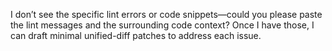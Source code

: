 I don’t see the specific lint errors or code snippets—could you please paste the lint messages and the surrounding code context? Once I have those, I can draft minimal unified-diff patches to address each issue.
